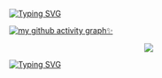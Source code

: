 [![Typing SVG](https://readme-typing-svg.herokuapp.com?font=Fira+Code&weight=500&size=22&duration=4500&color=F7308D&center=%E7%9C%9F%E7%9A%84&vCenter=%E7%9C%9F%E7%9A%84&multiline=true&repeat=%E7%9C%9F%E7%9A%84&random=%E9%94%99%E8%AF%AF%E7%9A%84&width=500&height=80&lines=Welcom+to+my+repository+%E2%9D%A4%EF%B8%8F;Personal+projects%EF%BC%8Cdownload+%3F++%F0%9F%9A%AB)](https://git.io/typing-svg)

[![my github activity graph✨](https://github-readme-activity-graph.vercel.app/graph?username=youkei-zzz&theme=github)](https://github.com/youkei-zzz/github-readme-activity-graph)

<div align="center"><img src="https://cdn.jsdelivr.net/gh/youkei-zzz/youkei-zzz/assets/github-contribution-grid-snake.svg" ></div>



<a href="https://git.io/typing-svg"><img src="https://readme-typing-svg.herokuapp.com?font=Fira+Code&weight=500&size=22&duration=4500&color=F7308D&center=%E7%9C%9F%E7%9A%84&vCenter=%E7%9C%9F%E7%9A%84&multiline=true&repeat=%E7%9C%9F%E7%9A%84&random=%E9%94%99%E8%AF%AF%E7%9A%84&width=500&height=80&lines=Welcom+to+my+repository+%E2%9D%A4%EF%B8%8F;Personal+projects%EF%BC%8Cdownload+%3F++%F0%9F%9A%AB" alt="Typing SVG" /></a>